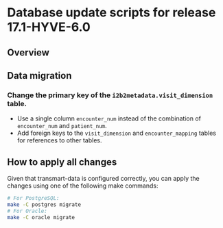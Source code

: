 Database update scripts for release 17.1-HYVE-6.0
========================================

Overview
--------

## Data migration

### Change the primary key of the `i2b2metadata.visit_dimension` table.

- Use a single column `encounter_num` instead of the combination of
  `encounter_num` and `patient_num`.
- Add foreign keys to the `visit_dimension` and `encounter_mapping` tables
  for references to other tables.


## How to apply all changes

Given that transmart-data is configured correctly, you can apply the changes using one of the following make commands:

```bash
# For PostgreSQL:
make -C postgres migrate
# For Oracle:
make -C oracle migrate
```      
